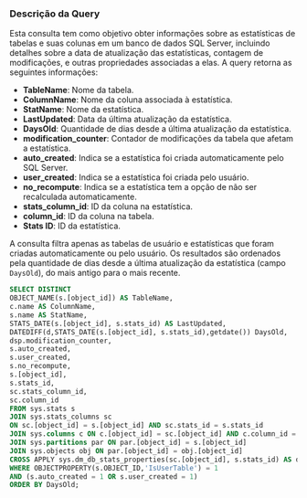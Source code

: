 ### Descrição da Query

Esta consulta tem como objetivo obter informações sobre as estatísticas de tabelas e suas colunas em um banco de dados SQL Server, incluindo detalhes sobre a data de atualização das estatísticas, contagem de modificações, e outras propriedades associadas a elas. A query retorna as seguintes informações:

- **TableName**: Nome da tabela.
- **ColumnName**: Nome da coluna associada à estatística.
- **StatName**: Nome da estatística.
- **LastUpdated**: Data da última atualização da estatística.
- **DaysOld**: Quantidade de dias desde a última atualização da estatística.
- **modification_counter**: Contador de modificações da tabela que afetam a estatística.
- **auto_created**: Indica se a estatística foi criada automaticamente pelo SQL Server.
- **user_created**: Indica se a estatística foi criada pelo usuário.
- **no_recompute**: Indica se a estatística tem a opção de não ser recalculada automaticamente.
- **stats_column_id**: ID da coluna na estatística.
- **column_id**: ID da coluna na tabela.
- **Stats ID**: ID da estatística.

A consulta filtra apenas as tabelas de usuário e estatísticas que foram criadas automaticamente ou pelo usuário. Os resultados são ordenados pela quantidade de dias desde a última atualização da estatística (campo `DaysOld`), do mais antigo para o mais recente.

```SQL
SELECT DISTINCT
OBJECT_NAME(s.[object_id]) AS TableName,
c.name AS ColumnName,
s.name AS StatName,
STATS_DATE(s.[object_id], s.stats_id) AS LastUpdated,
DATEDIFF(d,STATS_DATE(s.[object_id], s.stats_id),getdate()) DaysOld,
dsp.modification_counter,
s.auto_created,
s.user_created,
s.no_recompute,
s.[object_id],
s.stats_id,
sc.stats_column_id,
sc.column_id
FROM sys.stats s
JOIN sys.stats_columns sc
ON sc.[object_id] = s.[object_id] AND sc.stats_id = s.stats_id
JOIN sys.columns c ON c.[object_id] = sc.[object_id] AND c.column_id = sc.column_id
JOIN sys.partitions par ON par.[object_id] = s.[object_id]
JOIN sys.objects obj ON par.[object_id] = obj.[object_id]
CROSS APPLY sys.dm_db_stats_properties(sc.[object_id], s.stats_id) AS dsp
WHERE OBJECTPROPERTY(s.OBJECT_ID,'IsUserTable') = 1
AND (s.auto_created = 1 OR s.user_created = 1)
ORDER BY DaysOld;
```
